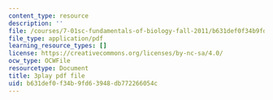 ```yaml
---
content_type: resource
description: ''
file: /courses/7-01sc-fundamentals-of-biology-fall-2011/b631def0f34b9fd63948db772266054c_htYyCEdc8B4.pdf
file_type: application/pdf
learning_resource_types: []
license: https://creativecommons.org/licenses/by-nc-sa/4.0/
ocw_type: OCWFile
resourcetype: Document
title: 3play pdf file
uid: b631def0-f34b-9fd6-3948-db772266054c
---
```

